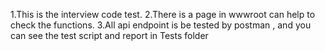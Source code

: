 1.This is the interview code test.
2.There is a page in wwwroot can help to check the functions.
3.All api endpoint is be tested by postman , and you can see the test script and report in Tests folder
